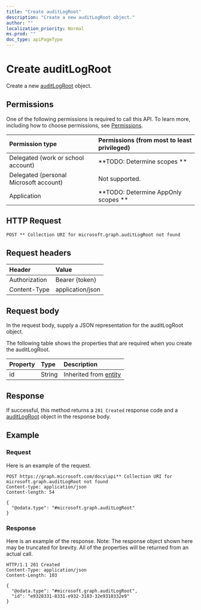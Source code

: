 ```yaml
---
title: "Create auditLogRoot"
description: "Create a new auditLogRoot object."
author: ""
localization_priority: Normal
ms.prod: ""
doc_type: apiPageType
---
```


# Create auditLogRoot

Create a new [auditLogRoot](../resources/auditlogroot.md) object.

## Permissions
One of the following permissions is required to call this API. To learn more, including how to choose permissions, see [Permissions](/concepts/permissions-reference.md).

|Permission type|Permissions (from most to least privileged)|
|:---|:---|
|Delegated (work or school account)|**TODO: Determine scopes **|
|Delegated (personal Microsoft account)|Not supported.|
|Application|**TODO: Determine AppOnly scopes **|

## HTTP Request
<!-- {
  "blockType": "ignored"
}
-->
``` http
POST ** Collection URI for microsoft.graph.auditLogRoot not found
```

## Request headers
|Header|Value|
|:---|:---|
|Authorization|Bearer {token}|
|Content-Type|application/json|

## Request body
In the request body, supply a JSON representation for the auditLogRoot object.

The following table shows the properties that are required when you create the auditLogRoot.

|Property|Type|Description|
|:---|:---|:---|
|id|String| Inherited from [entity](../resources/entity.md)|



## Response
If successful, this method returns a `201 Created` response code and a [auditLogRoot](../resources/auditlogroot.md) object in the response body.

## Example

### Request
Here is an example of the request.
<!-- {
  "blockType": "request",
  "name": "create_auditlogroot_from_"
}
-->
``` http
POST https://graph.microsoft.com/docs\api** Collection URI for microsoft.graph.auditLogRoot not found
Content-type: application/json
Content-length: 54

{
  "@odata.type": "#microsoft.graph.auditLogRoot"
}
```

### Response
Here is an example of the response. Note: The response object shown here may be truncated for brevity. All of the properties will be returned from an actual call.
<!-- {
  "blockType": "response",
  "truncated": true,
  "@odata.type": "microsoft.graph.auditlogroot"
}
-->
``` http
HTTP/1.1 201 Created
Content-Type: application/json
Content-Length: 103

{
  "@odata.type": "#microsoft.graph.auditLogRoot",
  "id": "e9328331-8331-e932-3183-32e9318332e9"
}
```

